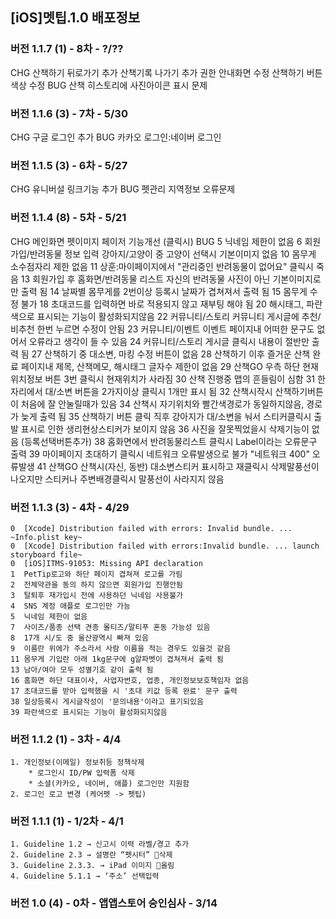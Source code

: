 ## [iOS]멧팁.1.0 배포정보

### 버전 1.1.7 (1) - 8차 - ?/??
CHG
    산책하기 뒤로가기 추가
    산책기록 나가기 추가
    권한 안내화면 수정
    산책하기 버튼 색상 수정
BUG
    산책 히스토리에 사진아이콘 표시 문제

### 버전 1.1.6 (3) - 7차 - 5/30
CHG
    구글 로그인 추가
BUG
    카카오 로그인:네이버 로그인

### 버전 1.1.5 (3) - 6차 - 5/27
CHG
    유니버설 링크기능 추가
BUG
    펫관리 지역정보 오류문제

### 버전 1.1.4 (8) - 5차 - 5/21
CHG
    메인화면 펫이미지 페이저 기능개선 (클릭시)
BUG
    5  닉네임 제한이 없음
    6  회원가입/반려동물 정보 입력    강아지/고양이 중 고양이 선택시 기본이미지 없음
    10 몸무게 소수점자리 제한 없음
    11 상훈:마이페이지에서 "관리중인 반려동물이 없어요" 클릭시 죽음
    13 회원가입 후 홈화면/반려동물 리스트    자신의 반려동물 사진이 아닌 기본이미지로만 출력 됨
    14 날짜별 몸무게를 2번이상 등록시 날짜가 겹쳐져서 출력 됨
    15 몸무게 수정 불가
    18 초대코드를 입력하면 바로 적용되지 않고 재부팅 해야 됨
    20 해시태그, 파란색으로 표시되는 기능이 활성화되지않음
    22 커뮤니티/스토리    커뮤니티 게시글에 추천/비추천 한번 누르면 수정이 안됨
    23 커뮤니티/이벤트    이벤트 페이지내 어떠한 문구도 없어서 오류라고 생각이 들 수 있음
    24 커뮤니티/스토리    게시글 클릭시 내용이 절반만 출력 됨
    27 산책하기 중 대소변, 마킹 수정 버튼이 없음
    28 산책하기 이후 즐거운 산책 완료 페이지내 제목, 산책메모, 해시태그 글자수 제한이 없음
    29 산책GO    우측 하단 현재위치정보 버튼 3번 클릭시 현재위치가 사라짐
    30 산책 진행중 맵의 흔들림이 심함
    31 한자리에서 대/소변 버튼을 2가지이상 클릭시 1개만 표시 됨
    32 산책시작시 산책하기버튼이 처음에 잘 안눌릴때가 있음
    34 산책시 자기위치와 빨간색경로가 동일하지않음, 경로가 늦게 출력 됨
    35 산책하기 버튼 클릭 직후 강아지가 대/소변을 눠서 스티커클릭시 출발 표시로 인한 생리현상스티커가 보이지 않음
    36 사진을 잘못찍었을시 삭제기능이 없음 (등록선택버튼추가)
    38 홈화면에서 반려동물리스트 클릭시 Label이라는 오류문구 출력
    39 마이페이지    초대하기 클릭시 네트워크 오류발생으로 불가 "네트워크 400" 오류발생
    41 산책GO    산책시(자신, 동반) 대소변스티커 표시하고 재클릭시 삭제말풍선이 나오지만 스티커나 주변배경클릭시 말풍선이 사라지지 않음

### 버전 1.1.3 (3) - 4차 - 4/29
    0  [Xcode] Distribution failed with errors: Invalid bundle. ... ~Info.plist key~
    0  [Xcode] Distribution failed with errors:Invalid bundle. ... launch storyboard file~
    0  [iOS]ITMS-91053: Missing API declaration
    1  PetTip로고와 하단 페이지 겹쳐져 로고를 가림
    2  전체약관을 동의 하지 않으면 회원가입 진행안됨
    3  탈퇴후 재가입시 전에 사용하던 닉네임 사용불가
    4  SNS 계정 애플로 로그인만 가능
    5  닉네임 제한이 없음
    7  사이즈/품종 선택 견종 몰티즈/말티푸 혼동 가능성 있음
    8  17개 시/도 중 울산광역시 빠져 있음
    9  이름란 위에가 주소라서 사람 이름을 적는 경우도 있을것 같음
    11 몸무게 기입란 아래 1kg문구에 g알파벳이 겹쳐져서 출력 됨
    13 남아/여아 모두 성별기호 같이 출력 됨
    16 홈화면 하단 대표이사, 사업자번호, 업종, 개인정보보호책임자 없음
    17 초대코드를 받아 입력했을 시 '초대 키값 등록 완료' 문구 출력
    38 일상등록시 게시글작성이 '문의내용'이라고 표기되있음
    39 파란색으로 표시되는 기능이 활성화되지않음

### 버전 1.1.2 (1) - 3차 - 4/4
    1. 개인정보(이메일) 정보취등 정책삭제
        * 로그인시 ID/PW 입력폼 삭제
        * 소셜(카카오, 네이버, 애플) 로그인만 지원함
    2. 로그인 로고 변경 (케어펫 -> 펫팁)

### 버전 1.1.1 (1) - 1/2차 - 4/1
    1. Guideline 1.2 → 신고시 이력 라벨/경고 추가
    2. Guideline 2.3 → 설명란 “펫시터” 삭제
    3. Guideline 2.3.3. → iPad 이미지 올림
    4. Guideline 5.1.1 → ‘주소’ 선택입력

### 버전 1.0 (4) - 0차 - 앱앱스토어 승인심사 - 3/14
